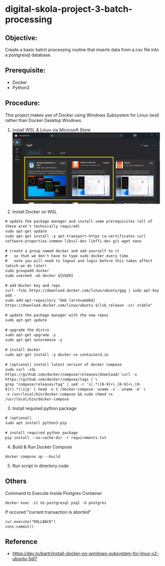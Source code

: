 # digital-skola-project-3-batch-processing

## Objective: 
Create a basic batch processing routine that inserts data from a.csv file into a postgresql database.

## Prerequisite:
- Docker
- Python3

## Procedure:
This project makes use of Docker using Windows Subsystem for Linux (wsl) rather than Docker Desktop Windows.

1. Install WSL & Linux via Microsoft Store
![wsl](images/wsl.jpg)

2. Install Docker on WSL
```
# update the package manager and install some prerequisites (all of these aren't technically required)
sudo apt-get update
sudo apt-get install -y apt-transport-https ca-certificates curl software-properties-common libssl-dev libffi-dev git wget nano

# create a group named docker and add yourself to it
#   so that we don't have to type sudo docker every time
#   note you will need to logout and login before this takes affect (which we do later)
sudo groupadd docker
sudo usermod -aG docker ${USER}

# add Docker key and repo
curl -fsSL https://download.docker.com/linux/ubuntu/gpg | sudo apt-key add -
sudo add-apt-repository "deb [arch=amd64] https://download.docker.com/linux/ubuntu $(lsb_release -cs) stable"

# update the package manager with the new repos
sudo apt-get update

# upgrade the distro
sudo apt-get upgrade -y
sudo apt-get autoremove -y

# install docker
sudo apt-get install -y docker-ce containerd.io

# (optional) install latest version of docker compose
sudo curl -sSL https://github.com/docker/compose/releases/download/`curl -s https://github.com/docker/compose/tags | \
grep "compose/releases/tag" | sed -r 's|.*([0-9]+\.[0-9]+\.[0-9]+).*|\1|p' | head -n 1`/docker-compose-`uname -s`-`uname -m` \
-o /usr/local/bin/docker-compose && sudo chmod +x /usr/local/bin/docker-compose

```

3. Install required python package
```
# (optional) 
sudo apt install python3-pip 

# install required python package
pip install --no-cache-dir -r requirements.txt

```

4. Build & Run Docker Compose
```
docker compose up --build
```

5. Run script in directory code


## Others

Command to Execute Inside Postgres Container
```
docker exec -it ds-postgresql psql -U postgres
```

If occured "current transaction is aborted"
```
cur.execute("ROLLBACK")
conn.commit()
```


## Reference
- https://dev.to/bartr/install-docker-on-windows-subsystem-for-linux-v2-ubuntu-5dl7